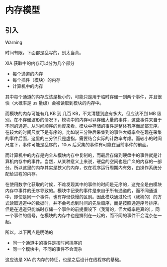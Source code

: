 # 内存模型

## 引入

> [!WARNING]
>
> 时间有限，下面都是乱写的，别太当真。

XIA 获取中的内存可以分为几个部分

+ 每个通道的内存
+ 每个插件（模块）的内存
+ 计算机中的内存

其中每个通道的内存应该是极小的，可能只是用于临时存储一到两个事件，并且很快（大概率是 us 量级）会被读取到模块的内存中。

而模块的内存可能有几 KB 到 几百 KB，不太清楚到底有多大，但应该不到 MB 级别。在不存储波形的情况下，模块中的内存可以存储大量的事件，这些事件来自于不同的通道。从时间顺序的角度来看，模块中存储的事件是整体有序而局部无序。在较大的时间尺度下是有序的，比如说三分钟后采集到的事件大概率会在现在采集的事件后面，这里的三分钟只是虚指，需要结合实际的计数率考虑。而较小的时间尺度下，事件可能是乱序的，10us 后采集的事件有可能在当前事件的前面。

而计算机中的内存是完全从模块内存中复制的，而最后存储到硬盘中的事件就是计算机内存中的事件。当然，从某种意义上来说，硬盘的空间也是广义的内存的一部分。所以这里的内存其实是狭义的内存，仅在程序运行周期内有效，由操作系统分配给进程的内存。

在使用数字化获取的时候，不难发现其中的事件的时间是无序的，这完全是由模块内存中事件的无序导致的。模块中记录的事件是来自于所有通道的，而不同通道中，即使是同一个事件，也有存储快慢的区别。因此模块通过轮询（我猜的）的方式读取通道中的数据时，并不会考虑到时间的先后顺序，而是按照通道序号排序。但是在通道只能临时存储一个事件的前提假设下（我猜的，但大概率是真的），同一个事件的信号，在模块的内存中也是排列在一起的，而不同的事件不会混杂在一起。

所以，以下两点是明确的

+ 同一个通道中的事件是按时间排序的
+ 同一个模块中，不同的事件不会混杂

这应该是 XIA 的内存的特征，也是之后设计在线程序的基础。